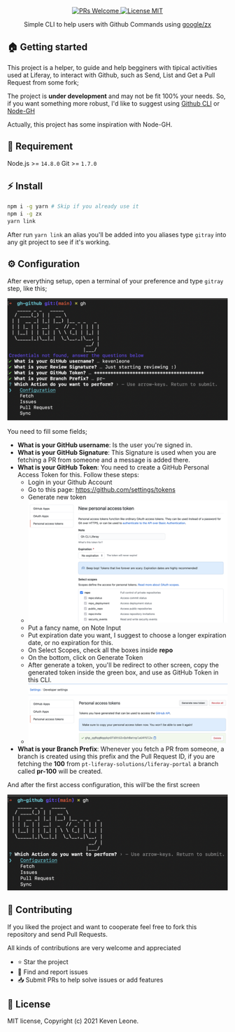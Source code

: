<p align="center">
  <a href="http://makeapullrequest.com">
    <img src="https://img.shields.io/badge/PRs-welcome-brightgreen.svg?style=flat-square" alt="PRs Welcome">
  </a>
  <a href="https://opensource.org/licenses/MIT">
    <img src="https://img.shields.io/badge/license-MIT-blue.svg?style=flat-square" alt="License MIT">
  </a>
</p>

<p align="center">
Simple CLI to help users with Github Commands using <a href="https://github.com/google/zx">google/zx</a>
</p>

## :house: Getting started

This project is a helper, to guide and help begginers with tipical activities used at Liferay, to interact with Github, such as Send, List and Get a Pull Request from some fork;

The project is **under development**  and may not be fit 100% your needs. So, if you want something more robust, I'd like to suggest using [Github CLI](https://github.com/cli/cli) or [Node-GH](https://github.com/node-gh/gh)

Actually, this project has some inspiration with Node-GH.
## :book: Requirement

Node.js >= `14.8.0`
Git >= `1.7.0`

## :zap: Install

```bash
npm i -g yarn # Skip if you already use it
npm i -g zx
yarn link
```

After run `yarn link` an alias you'll be added into you aliases type `gitray` into any git project to see if it's working.

## :gear: Configuration

After everything setup, open a terminal of your preference and type `gitray` step, like this;

![First access configuration](./images/config.png)

You need to fill some fields;
* **What is your GitHub username**: Is the user you're signed in.
* **What is your GitHub Signature**: This Signature is used when you are fetching a PR from someone and a message is added there.
* **What is your GitHub Token**: You need to create a GitHub Personal Access Token for this. Follow these steps:
  * Login in your Github Account
  * Go to this page: https://github.com/settings/tokens
  * Generate new token
  * ![Generate Token](./images/generate-token.png)
  * Put a fancy name, on Note Input
  * Put expiration date you want, I suggest to choose a longer expiration date, or no expiration for this.
  * On Select Scopes, check all the boxes inside **repo**
  * On the bottom, click on Generate Token
  * After generate a token, you'll be redirect to other screen, copy the generated token inside the green box, and use as GitHub Token in this CLI.
  * ![Generated Token](./images/generated-token.png)
* **What is your Branch Prefix**: Whenever you fetch a PR from someone, a branch is created using this prefix and the Pull Request ID, if you are fetching the **100** from `pt-liferay-solutions/liferay-portal` a branch called **pr-100** will be created.

And after the first access configuration, this will'be the first screen

![First access configuration](./images/home.png)
## :handshake: **Contributing**
If you liked the project and want to cooperate feel free to fork this repository and send Pull Requests.

All kinds of contributions are very welcome and appreciated

-   ⭐️ Star the project
-   🐛 Find and report issues
-   📥 Submit PRs to help solve issues or add features

## :book: License
MIT license, Copyright (c) 2021 Keven Leone.
